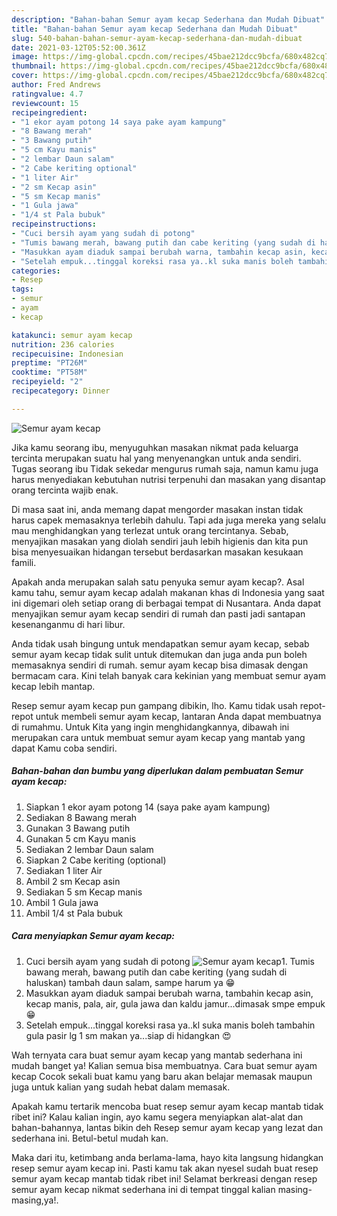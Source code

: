 ```yaml
---
description: "Bahan-bahan Semur ayam kecap Sederhana dan Mudah Dibuat"
title: "Bahan-bahan Semur ayam kecap Sederhana dan Mudah Dibuat"
slug: 540-bahan-bahan-semur-ayam-kecap-sederhana-dan-mudah-dibuat
date: 2021-03-12T05:52:00.361Z
image: https://img-global.cpcdn.com/recipes/45bae212dcc9bcfa/680x482cq70/semur-ayam-kecap-foto-resep-utama.jpg
thumbnail: https://img-global.cpcdn.com/recipes/45bae212dcc9bcfa/680x482cq70/semur-ayam-kecap-foto-resep-utama.jpg
cover: https://img-global.cpcdn.com/recipes/45bae212dcc9bcfa/680x482cq70/semur-ayam-kecap-foto-resep-utama.jpg
author: Fred Andrews
ratingvalue: 4.7
reviewcount: 15
recipeingredient:
- "1 ekor ayam potong 14 saya pake ayam kampung"
- "8 Bawang merah"
- "3 Bawang putih"
- "5 cm Kayu manis"
- "2 lembar Daun salam"
- "2 Cabe keriting optional"
- "1 liter Air"
- "2 sm Kecap asin"
- "5 sm Kecap manis"
- "1 Gula jawa"
- "1/4 st Pala bubuk"
recipeinstructions:
- "Cuci bersih ayam yang sudah di potong"
- "Tumis bawang merah, bawang putih dan cabe keriting (yang sudah di haluskan) tambah daun salam, sampe harum ya 😁"
- "Masukkan ayam diaduk sampai berubah warna, tambahin kecap asin, kecap manis, pala, air, gula jawa dan kaldu jamur...dimasak smpe empuk 😁"
- "Setelah empuk...tinggal koreksi rasa ya..kl suka manis boleh tambahin gula pasir lg 1 sm makan ya...siap di hidangkan 😍"
categories:
- Resep
tags:
- semur
- ayam
- kecap

katakunci: semur ayam kecap 
nutrition: 236 calories
recipecuisine: Indonesian
preptime: "PT26M"
cooktime: "PT58M"
recipeyield: "2"
recipecategory: Dinner

---
```



![Semur ayam kecap](https://img-global.cpcdn.com/recipes/45bae212dcc9bcfa/680x482cq70/semur-ayam-kecap-foto-resep-utama.jpg)

Jika kamu seorang ibu, menyuguhkan masakan nikmat pada keluarga tercinta merupakan suatu hal yang menyenangkan untuk anda sendiri. Tugas seorang ibu Tidak sekedar mengurus rumah saja, namun kamu juga harus menyediakan kebutuhan nutrisi terpenuhi dan masakan yang disantap orang tercinta wajib enak.

Di masa  saat ini, anda memang dapat mengorder masakan instan tidak harus capek memasaknya terlebih dahulu. Tapi ada juga mereka yang selalu mau menghidangkan yang terlezat untuk orang tercintanya. Sebab, menyajikan masakan yang diolah sendiri jauh lebih higienis dan kita pun bisa menyesuaikan hidangan tersebut berdasarkan masakan kesukaan famili. 



Apakah anda merupakan salah satu penyuka semur ayam kecap?. Asal kamu tahu, semur ayam kecap adalah makanan khas di Indonesia yang saat ini digemari oleh setiap orang di berbagai tempat di Nusantara. Anda dapat menyajikan semur ayam kecap sendiri di rumah dan pasti jadi santapan kesenanganmu di hari libur.

Anda tidak usah bingung untuk mendapatkan semur ayam kecap, sebab semur ayam kecap tidak sulit untuk ditemukan dan juga anda pun boleh memasaknya sendiri di rumah. semur ayam kecap bisa dimasak dengan bermacam cara. Kini telah banyak cara kekinian yang membuat semur ayam kecap lebih mantap.

Resep semur ayam kecap pun gampang dibikin, lho. Kamu tidak usah repot-repot untuk membeli semur ayam kecap, lantaran Anda dapat membuatnya di rumahmu. Untuk Kita yang ingin menghidangkannya, dibawah ini merupakan cara untuk membuat semur ayam kecap yang mantab yang dapat Kamu coba sendiri.

<!--inarticleads1-->

##### Bahan-bahan dan bumbu yang diperlukan dalam pembuatan Semur ayam kecap:

1. Siapkan 1 ekor ayam potong 14 (saya pake ayam kampung)
1. Sediakan 8 Bawang merah
1. Gunakan 3 Bawang putih
1. Gunakan 5 cm Kayu manis
1. Sediakan 2 lembar Daun salam
1. Siapkan 2 Cabe keriting (optional)
1. Sediakan 1 liter Air
1. Ambil 2 sm Kecap asin
1. Sediakan 5 sm Kecap manis
1. Ambil 1 Gula jawa
1. Ambil 1/4 st Pala bubuk




<!--inarticleads2-->

##### Cara menyiapkan Semur ayam kecap:

1. Cuci bersih ayam yang sudah di potong
<img src="https://img-global.cpcdn.com/steps/7f75184f2103cbd0/160x128cq70/semur-ayam-kecap-langkah-memasak-1-foto.jpg" alt="Semur ayam kecap">1. Tumis bawang merah, bawang putih dan cabe keriting (yang sudah di haluskan) tambah daun salam, sampe harum ya 😁
1. Masukkan ayam diaduk sampai berubah warna, tambahin kecap asin, kecap manis, pala, air, gula jawa dan kaldu jamur...dimasak smpe empuk 😁
1. Setelah empuk...tinggal koreksi rasa ya..kl suka manis boleh tambahin gula pasir lg 1 sm makan ya...siap di hidangkan 😍




Wah ternyata cara buat semur ayam kecap yang mantab sederhana ini mudah banget ya! Kalian semua bisa membuatnya. Cara buat semur ayam kecap Cocok sekali buat kamu yang baru akan belajar memasak maupun juga untuk kalian yang sudah hebat dalam memasak.

Apakah kamu tertarik mencoba buat resep semur ayam kecap mantab tidak ribet ini? Kalau kalian ingin, ayo kamu segera menyiapkan alat-alat dan bahan-bahannya, lantas bikin deh Resep semur ayam kecap yang lezat dan sederhana ini. Betul-betul mudah kan. 

Maka dari itu, ketimbang anda berlama-lama, hayo kita langsung hidangkan resep semur ayam kecap ini. Pasti kamu tak akan nyesel sudah buat resep semur ayam kecap mantab tidak ribet ini! Selamat berkreasi dengan resep semur ayam kecap nikmat sederhana ini di tempat tinggal kalian masing-masing,ya!.

